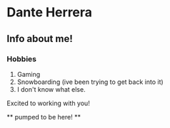 # Dante Herrera

## Info about me!

### Hobbies

1. Gaming
2. Snowboarding (ive been trying to get back into it)
3. I don't know what else.

Excited to working with you!

** pumped to be here! **